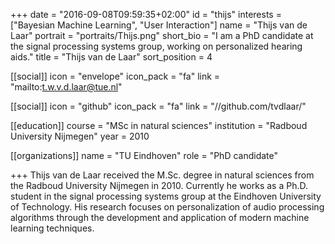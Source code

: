 +++
date = "2016-09-08T09:59:35+02:00"
id = "thijs"
interests = ["Bayesian Machine Learning", "User Interaction"]
name = "Thijs van de Laar"
portrait = "portraits/Thijs.png"
short_bio = "I am a PhD candidate at the signal processing systems group, working on personalized hearing aids."
title = "Thijs van de Laar"
sort_position = 4

[[social]]
    icon = "envelope"
    icon_pack = "fa"
    link = "mailto:t.w.v.d.laar@tue.nl"

[[social]]
    icon = "github"
    icon_pack = "fa"
    link = "//github.com/tvdlaar/"

[[education]]
    course = "MSc in natural sciences"
    institution = "Radboud University Nijmegen"
    year = 2010

[[organizations]]
    name = "TU Eindhoven"
    role = "PhD candidate"

+++
Thijs van de Laar received the M.Sc. degree in natural sciences from the Radboud University Nijmegen in 2010. Currently he works as a Ph.D. student in the signal processing systems group at the Eindhoven University of Technology. His research focuses on personalization of audio processing algorithms through the development and application of modern machine learning techniques.
